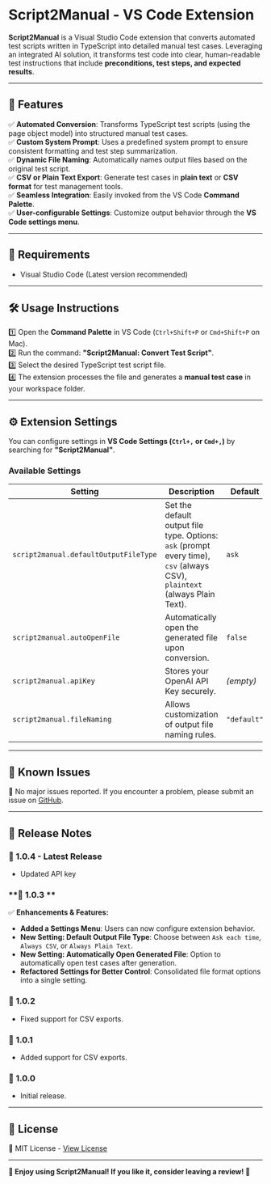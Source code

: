 # **Script2Manual - VS Code Extension**

**Script2Manual** is a Visual Studio Code extension that converts automated test scripts written in TypeScript into detailed manual test cases. Leveraging an integrated AI solution, it transforms test code into clear, human-readable test instructions that include **preconditions, test steps, and expected results**.

---

## **🚀 Features**

✅ **Automated Conversion**: Transforms TypeScript test scripts (using the page object model) into structured manual test cases.  
✅ **Custom System Prompt**: Uses a predefined system prompt to ensure consistent formatting and test step summarization.  
✅ **Dynamic File Naming**: Automatically names output files based on the original test script.  
✅ **CSV or Plain Text Export**: Generate test cases in **plain text** or **CSV format** for test management tools.  
✅ **Seamless Integration**: Easily invoked from the VS Code **Command Palette**.  
✅ **User-configurable Settings**: Customize output behavior through the **VS Code settings menu**.

---

## **📌 Requirements**

- Visual Studio Code (Latest version recommended)

---

## **🛠 Usage Instructions**

1️⃣ Open the **Command Palette** in VS Code (`Ctrl+Shift+P` or `Cmd+Shift+P` on Mac).  
2️⃣ Run the command: **"Script2Manual: Convert Test Script"**.  
3️⃣ Select the desired TypeScript test script file.  
4️⃣ The extension processes the file and generates a **manual test case** in your workspace folder.

---

## **⚙ Extension Settings**

You can configure settings in **VS Code Settings (`Ctrl+,` or `Cmd+,`)** by searching for **"Script2Manual"**.

### **Available Settings**

| Setting                               | Description                                                                                                                | Default     |
| ------------------------------------- | -------------------------------------------------------------------------------------------------------------------------- | ----------- |
| `script2manual.defaultOutputFileType` | Set the default output file type. Options: `ask` (prompt every time), `csv` (always CSV), `plaintext` (always Plain Text). | `ask`       |
| `script2manual.autoOpenFile`          | Automatically open the generated file upon conversion.                                                                     | `false`     |
| `script2manual.apiKey`                | Stores your OpenAI API Key securely.                                                                                       | _(empty)_   |
| `script2manual.fileNaming`            | Allows customization of output file naming rules.                                                                          | `"default"` |

---

## **🐞 Known Issues**

🔹 No major issues reported. If you encounter a problem, please submit an issue on [GitHub](https://github.com/toadie83/script2manual/issues).

---

## **📜 Release Notes**

### **📌 1.0.4 - Latest Release**

- Updated API key

### **📌 1.0.3 **

✅ **Enhancements & Features:**

- **Added a Settings Menu**: Users can now configure extension behavior.
- **New Setting: Default Output File Type**: Choose between `Ask each time`, `Always CSV`, or `Always Plain Text`.
- **New Setting: Automatically Open Generated File**: Option to automatically open test cases after generation.
- **Refactored Settings for Better Control**: Consolidated file format options into a single setting.

### **📌 1.0.2**

- Fixed support for CSV exports.

### **📌 1.0.1**

- Added support for CSV exports.

### **📌 1.0.0**

- Initial release.

---

## **📜 License**

📄 MIT License - [View License](https://github.com/toadie83/script2manual/blob/master/LICENSE.md)

---

**🎉 Enjoy using Script2Manual! If you like it, consider leaving a review! 🚀**

